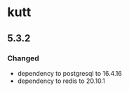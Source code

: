 # kutt

## 5.3.2

### Changed

- dependency to postgresql to 16.4.16
- dependency to redis to 20.10.1
